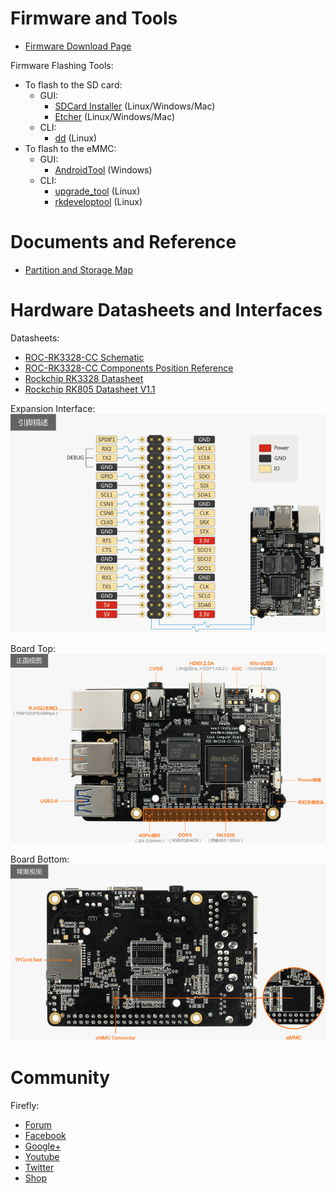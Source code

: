 # Firmware and Tools

- [Firmware Download Page](http://en.t-firefly.com/doc/download/34.html)

Firmware Flashing Tools:

- To flash to the SD card:
    + GUI:
        * [SDCard Installer] (Linux/Windows/Mac)
        * [Etcher] (Linux/Windows/Mac)
    + CLI:
        * [dd] (Linux)
- To flash to the eMMC:
    + GUI:
        * [AndroidTool] (Windows)
    + CLI:
        * [upgrade_tool] (Linux)
        * [rkdeveloptool] (Linux)

# Documents and Reference

- [Partition and Storage Map](http://opensource.rock-chips.com/wiki_Partitions)

# Hardware Datasheets and Interfaces

Datasheets:

- [ROC-RK3328-CC Schematic](http://www.t-firefly.com/download/ROC-RK3288-CC/ROC-RK3328-CC-V1.0-A_yl.pdf)
- [ROC-RK3328-CC Components Position Reference](http://www.t-firefly.com/download/ROC-RK3288-CC/ROC-RK3328-CC-V1.0-A_tp.pdf)
- [Rockchip RK3328 Datasheet](http://www.t-firefly.com/download/ROC-RK3288-CC/Rockchip%20RK3328%20Datasheet%20V1.0-20170117.pdf)
- [Rockchip RK805 Datasheet V1.1](http://files.pine64.org/doc/rock64/Rockchip_RK805_Datasheet_V1.1%C2%A020160921.pdf)

Expansion Interface:
![](img/hw_expansion_interface.png)

Board Top:
![](img/hw_board_interface_top.png)

Board Bottom:
![](img/hw_board_interface_bottom.png)

# Community

Firefly:

- [Forum](http://bbs.t-firefly.com/)
- [Facebook](https://www.facebook.com/TeeFirefly)
- [Google+](https://plus.google.com/u/0/communities/115232561394327947761)
- [Youtube](https://www.youtube.com/channel/UCk7odZvUrTG0on8HXnBT7gA)
- [Twitter](https://twitter.com/TeeFirefly)
- [Shop](http://shop.t-firefly.com/)

[SDCard Installer]: flash_sd.html#sdcard-installer
[Etcher]: flash_sd.html#etcher
[dd]: flash_sd.html#dd
[SD Firmware Tool]: flash_sd.html#sd-firmware-tool
[AndroidTool]: flash_emmc.html#androidtool
[upgrade_tool]: flash_emmc.html#upgrade-tool
[rkdeveloptool]: flash_emmc.html#rkdeveloptool
